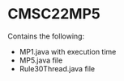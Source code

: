 # CMSC22MP5
Contains the following:
- MP1.java with execution time
- MP5.java file
- Rule30Thread.java file
